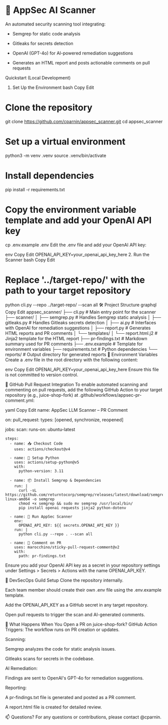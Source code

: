 # 🔐 AppSec AI Scanner

An automated security scanning tool integrating:

- Semgrep for static code analysis

- Gitleaks for secrets detection

- OpenAI (GPT-4o) for AI-powered remediation suggestions

- Generates an HTML report and posts actionable comments on pull requests

Quickstart (Local Development)
1. Set Up the Environment
bash
Copy
Edit
# Clone the repository
git clone https://github.com/cparnin/appsec_scanner.git
cd appsec_scanner

# Set up a virtual environment
python3 -m venv .venv
source .venv/bin/activate

# Install dependencies
pip install -r requirements.txt

# Copy the environment variable template and add your OpenAI API key
cp .env.example .env
Edit the .env file and add your OpenAI API key:

env
Copy
Edit
OPENAI_API_KEY=your_openai_api_key_here
2. Run the Scanner
bash
Copy
Edit
# Replace '../target-repo/' with the path to your target repository
python cli.py --repo ../target-repo/ --scan all
🛠 Project Structure
graphql
Copy
Edit
appsec_scanner/
├── cli.py                   # Main entry point for the scanner
├── scanner/
│   ├── semgrep.py           # Handles Semgrep static analysis
│   ├── gitleaks.py          # Handles Gitleaks secrets detection
│   ├── ai.py                # Interfaces with OpenAI for remediation suggestions
│   ├── report.py            # Generates HTML reports and PR comments
│   └── templates/
│       └── report.html.j2   # Jinja2 template for the HTML report
├── pr-findings.txt          # Markdown summary used for PR comments
├── .env.example             # Template for environment variables
├── requirements.txt         # Python dependencies
└── reports/                 # Output directory for generated reports
🔑 Environment Variables
Create a .env file in the root directory with the following content:

env
Copy
Edit
OPENAI_API_KEY=your_openai_api_key_here
Ensure this file is not committed to version control.

💬 GitHub Pull Request Integration
To enable automated scanning and commenting on pull requests, add the following GitHub Action to your target repository (e.g., juice-shop-fork) at .github/workflows/appsec-pr-comment.yml:

yaml
Copy
Edit
name: AppSec LLM Scanner – PR Comment

on:
  pull_request:
    types: [opened, synchronize, reopened]

jobs:
  scan:
    runs-on: ubuntu-latest

    steps:
      - name: 📥 Checkout Code
        uses: actions/checkout@v4

      - name: 🐍 Setup Python
        uses: actions/setup-python@v5
        with:
          python-version: 3.11

      - name: 📦 Install Semgrep & Dependencies
        run: |
          curl -sL https://github.com/returntocorp/semgrep/releases/latest/download/semgrep-linux-amd64 -o semgrep
          chmod +x semgrep && sudo mv semgrep /usr/local/bin/
          pip install openai requests jinja2 python-dotenv

      - name: 🧪 Run AppSec Scanner
        env:
          OPENAI_API_KEY: ${{ secrets.OPENAI_API_KEY }}
        run: |
          python cli.py --repo . --scan all

      - name: 💬 Comment on PR
        uses: marocchino/sticky-pull-request-comment@v2
        with:
          path: pr-findings.txt
Ensure you add your OpenAI API key as a secret in your repository settings under Settings > Secrets > Actions with the name OPENAI_API_KEY.

👥 DevSecOps Guild Setup
Clone the repository internally.

Each team member should create their own .env file using the .env.example template.

Add the OPENAI_API_KEY as a GitHub secret in any target repository.

Open pull requests to trigger the scan and AI-generated comments.

🧠 What Happens When You Open a PR on juice-shop-fork?
GitHub Action Triggers: The workflow runs on PR creation or updates.

Scanning:

Semgrep analyzes the code for static analysis issues.

Gitleaks scans for secrets in the codebase.

AI Remediation:

Findings are sent to OpenAI's GPT-4o for remediation suggestions.

Reporting:

A pr-findings.txt file is generated and posted as a PR comment.

A report.html file is created for detailed review.

📫 Questions?
For any questions or contributions, please contact @cparnin.
